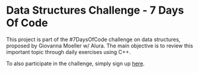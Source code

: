 # Data Structures Challenge - 7 Days Of Code

This project is part of the #7DaysOfCode challenge on data structures, proposed by Giovanna Moeller w/ Alura. The main objective is to review this important topic through daily exercises using C++. 

To also participate in the challenge, simply sign up [here](https://7daysofcode.io/matricula/estruturas-de-dados).
